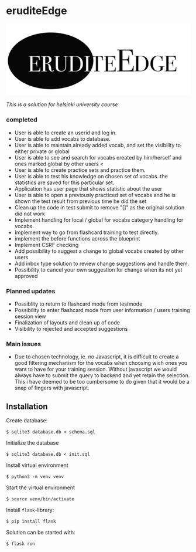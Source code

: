 # eruditeEdge
![erudite Edge gives you a tool for getting your vocab skills sharpened](static/Eelogo.jpg)

*This is a solution for helsinki university course*
### completed 
- User is able to create an userid and log in. 
- User is able to add vocabs to database. 
- User is able to maintain already added vocab, and set the visibility to either private or global 
- User is able to see and search for vocabs created by him/herself and ones marked global by other users <
- User is able to create practice sets and practice them.  
- User is able to test his knowledge on chosen set of vocabs. the statistics are saved for this particular set. 
- Application has user page that shows statistic about the user
- User is able to open a previously practiced set of vocabs and he is shown the test result from previous time he did the set
- Clean up the code in test submit to remove "[]" as the original solution did not work
- Implement handling for local / global for vocabs category handling for vocabs.
- Implement way to go from flashcard training to test directly.
- implement the before functions across the blueprint
- Implement CSRF checking
- Add possibility to suggest a change to global vocabs created by other users
- Add inbox type solution to review change suggestions and handle them.
- Possibility to cancel your own suggestion for change when its not yet approved

### Planned updates
- Possiblity to return to flashcard mode from testmode
- Possibility to enter flashcard mode from user information / users training session view
- Finalization of layouts and clean up of code
- Visibility to rejected and accepted suggestions



### Main issues
* Due to chosen technology, ie. no Javascript, it is difficult to create a good filtering mechanism for the vocabs when choosing wich ones you want to have for your training session. Without javascript we would always have to submit the query to backend and yet retain the selection. This i have deemed to be too cumbersome to do given that it would be a snap of fingers with javascript.




## Installation 

Create database:
```
$ sqlite3 database.db < schema.sql
```
Initialize the database
```
$ sqlite3 database.db < init.sql
```
Install virtual environment
```
$ python3 -m venv venv
```
Start the virtual environment
```
$ source venv/bin/activate
```
Install `flask`-library:
```
$ pip install flask
```
Solution can be started with:
```
$ flask run
```



